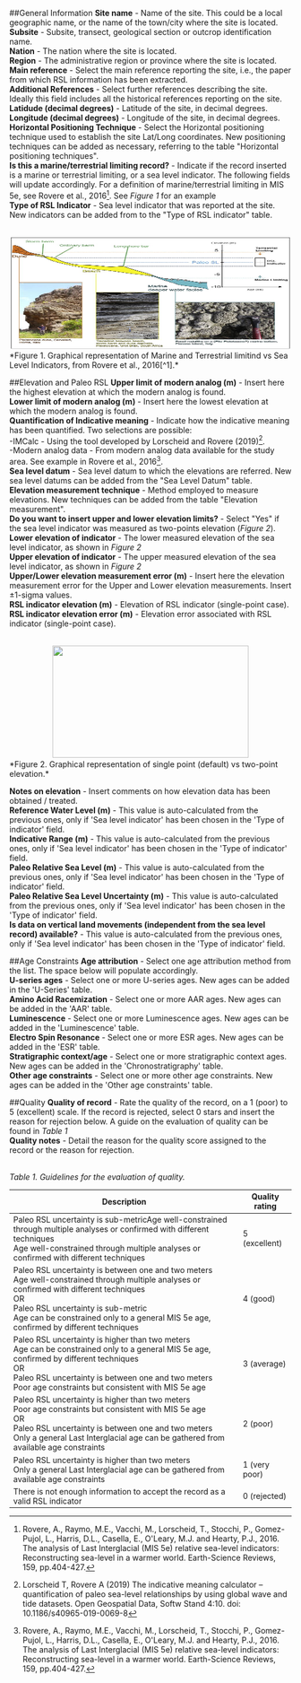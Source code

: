 ##General Information
**Site name** - Name of the site. This could be a local geographic name, or the name of the town/city where the site is located.</br>
**Subsite** - Subsite, transect, geological section or outcrop identification name.</br>
**Nation** - The nation where the site is located.</br>
**Region** - The administrative region or province where the site is located.</br>
**Main reference** - Select the main reference reporting the site, i.e., the paper from which RSL information has been extracted.</br>
**Additional References** - Select further references describing the site. Ideally this field includes all the historical references reporting on the site.</br>
**Latidude (decimal degrees)** - Latitude of the site, in decimal degrees.</br>
**Longitude (decimal degrees)** - Longitude of the site, in decimal degrees.</br>
**Horizontal Positioning Technique** - Select the Horizontal positioning technique used to establish the site Lat/Long coordinates. New positioning techniques can be added as necessary, referring to the table "Horizontal positioning techniques".</br>
**Is this a marine/terrestrial limiting record?** - Indicate if the record inserted is a marine or terrestrial limiting, or a sea level indicator. The following fields will update accordingly. For a definition of marine/terrestrial limiting in MIS 5e, see Rovere et al., 2016[^1]. See *Figure 1* for an example</br>
**Type of RSL Indicator** - Sea level indicator that was reported at the site. New indicators can be added from to the "Type of RSL indicator" table.</br></br>

<center><img src="https://raw.githubusercontent.com/Alerovere/WALIS_Help/master/docs/img/Terr_mar_limiting.JPG" width="800" height="200"></center>
*Figure 1. Graphical representation of Marine and Terrestrial limitind vs Sea Level Indicators, from Rovere et al., 2016[^1].*

##Elevation and Paleo RSL
**Upper limit of modern analog (m)** - Insert here the highest elevation at which the modern analog is found. </br>
**Lower limit of modern analog (m)** - Insert here the lowest elevation at which the modern analog is found.</br>
**Quantification of Indicative meaning** - Indicate how the indicative meaning has been quantified. Two selections are possible:</br>
-IMCalc - Using the tool developed by Lorscheid and Rovere (2019)[^2].</br>
-Modern analog data - From modern analog data available for the study area. See example in Rovere et al., 2016[^1].</br>
**Sea level datum** - Sea level datum to which the elevations are referred. New sea level datums can be added from the "Sea Level Datum" table.</br>
**Elevation measurement technique** - Method employed to measure elevations. New techniques can be added from the table "Elevation measurement".</br>
**Do you want to insert upper and lower elevation limits?** -  Select "Yes" if the sea level indicator was measured as two-points elevation (*Figure 2*).</br>
**Lower elevation of indicator** - The lower measured elevation of the sea level indicator, as shown in *Figure 2*</br>
**Upper elevation of indicator** - The upper measured elevation of the sea level indicator, as shown in *Figure 2*</br>
**Upper/Lower elevation measurement error (m)** - Insert here the elevation measurement error for the Upper and Lower elevation measurements. Insert ±1-sigma values.</br>
**RSL indicator elevation (m)** - Elevation of RSL indicator (single-point case).</br>
**RSL indicator elevation error (m)** - Elevation error associated with RSL indicator (single-point case).</br></br>

<center><img src="https://github.com/Alerovere/WALIS_Help/blob/master/docs/img/Limits.jpg?raw=true"  width="350" height="200"></center>
*Figure 2. Graphical representation of single point (default) vs two-point elevation.*

**Notes on elevation** - Insert comments on how elevation data has been obtained / treated.</br>
**Reference Water Level (m)** - This value is auto-calculated from the previous ones, only if 'Sea level indicator' has been chosen in the 'Type of indicator' field.</br>
**Indicative Range (m)** - This value is auto-calculated from the previous ones, only if 'Sea level indicator' has been chosen in the 'Type of indicator' field.</br>
**Paleo Relative Sea Level (m)** - This value is auto-calculated from the previous ones, only if 'Sea level indicator' has been chosen in the 'Type of indicator' field.</br>
**Paleo Relative Sea Level Uncertainty (m)** - This value is auto-calculated from the previous ones, only if 'Sea level indicator' has been chosen in the 'Type of indicator' field.</br>
**Is data on vertical land movements (independent from the sea level record) available?** - This value is auto-calculated from the previous ones, only if 'Sea level indicator' has been chosen in the 'Type of indicator' field.</br>

##Age Constraints
**Age attribution** - Select one age attribution method from the list. The space below will populate accordingly.</br>
**U-series ages** - Select one or more U-series ages. New ages can be added in the 'U-Series' table.</br>
**Amino Acid Racemization** - Select one or more AAR ages. New ages can be added in the 'AAR' table.</br>
**Luminescence** - Select one or more Luminescence ages. New ages can be added in the 'Luminescence' table.</br>
**Electro Spin Resonance** - Select one or more ESR ages. New ages can be added in the 'ESR' table.</br>
**Stratigraphic context/age** - Select one or more stratigraphic context ages. New ages can be added in the 'Chronostratigraphy' table.</br>
**Other age constraints** - Select one or more other age constraints. New ages can be added in the 'Other age constraints' table.</br>

##Quality
**Quality of record** - Rate the quality of the record, on a 1 (poor) to 5 (excellent) scale. If the record is rejected, select 0 stars and insert the reason for rejection below. A guide on the evaluation of quality can be found in *Table 1*</br>
**Quality notes** - Detail the reason for the quality score assigned to the record or the reason for rejection.</br></br>

*Table 1. Guidelines for the evaluation of quality.*

| Description                                                                                                                                                                                                                                                             | Quality rating |
|-------------------------------------------------------------------------------------------------------------------------------------------------------------------------------------------------------------------------------------------------------------------------|----------------|
| Paleo RSL uncertainty is sub-metricAge well-constrained through multiple analyses or confirmed with different techniques</br>Age well-constrained through multiple analyses or confirmed with different techniques                                                          | 5 (excellent)  |
| Paleo RSL uncertainty is between one and two meters</br>Age well-constrained through multiple analyses or confirmed with different techniques</br> OR</br> Paleo RSL uncertainty is sub-metric</br>Age can be constrained only to a general MIS 5e age, confirmed by different techniques | 4 (good)       |
| Paleo RSL uncertainty is higher than two meters</br>Age can be constrained only to a general MIS 5e age, confirmed by different techniques</br> OR</br> Paleo RSL uncertainty is between one and two meters </br>Poor age constraints but consistent with MIS 5e age                       | 3 (average)    |
| Paleo RSL uncertainty is higher than two meters </br>Poor age constraints but consistent with MIS 5e age</br> OR</br> Paleo RSL uncertainty is between one and two meters</br> Only a general Last Interglacial age can be gathered from available age constraints                          | 2 (poor)       |
| Paleo RSL uncertainty is higher than two meters</br> Only a general Last Interglacial age can be gathered from available age constraints                                                                                                                                     | 1 (very poor)  |
| There is not enough information to accept the record as a valid RSL indicator                                                                                                                                                                                           | 0 (rejected)   |




[^1]: Rovere, A., Raymo, M.E., Vacchi, M., Lorscheid, T., Stocchi, P., Gomez-Pujol, L., Harris, D.L., Casella, E., O'Leary, M.J. and Hearty, P.J., 2016. The analysis of Last Interglacial (MIS 5e) relative sea-level indicators: Reconstructing sea-level in a warmer world. Earth-Science Reviews, 159, pp.404-427.
[^2]: Lorscheid T, Rovere A (2019) The indicative meaning calculator – quantification of paleo sea-level relationships by using global wave and tide datasets. Open Geospatial Data, Softw Stand 4:10. doi: 10.1186/s40965-019-0069-8